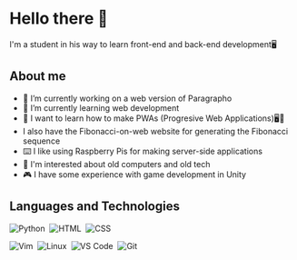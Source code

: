 # Hello there 👋
 I'm a student in his way to learn front-end and back-end development🖥️

## About me
- 🔭 I’m currently working on a web version of Paragrapho
- 🚀 I’m currently learning web development
- 🤔 I want to learn how to make PWAs (Progresive Web Applications)🖥️📲
- I also have the Fibonacci-on-web website for generating the Fibonacci sequence
- ⌨️ I like using Raspberry Pis for making server-side applications
- 💾 I'm interested about old computers and old tech
- 🎮 I have some experience with game development in Unity 
<!--
- 👯 I’m looking to collaborate on ...
- 🤔 I’m looking for help with ...
- 💬 Ask me about ...
- 📫 How to reach me: ...
- 😄 Pronouns: ...

-->
## Languages and Technologies
![Python](https://img.shields.io/badge/Python-3776ab?style=for-the-badge&logo=python&logoColor=white)&nbsp;
![HTML](https://img.shields.io/badge/HTML-e54d26?style=for-the-badge&logo=html5&logoColor=white)&nbsp;
![CSS](https://img.shields.io/badge/CSS-2965f2?style=for-the-badge&logo=css3&logoColor=white)&nbsp;

![Vim](https://img.shields.io/badge/VIM-%2311AB00.svg?style=for-the-badge&logo=vim&logoColor=white)&nbsp;
![Linux](https://img.shields.io/badge/Linux-FCC624?style=for-the-badge&logo=linux&logoColor=black)&nbsp;
![VS Code](https://img.shields.io/badge/-VSCODE-blue.svg?style=for-the-badge&logo=visual-studio-code)&nbsp;
![Git](https://img.shields.io/badge/-Git-white.svg?style=for-the-badge&logo=git)&nbsp;
